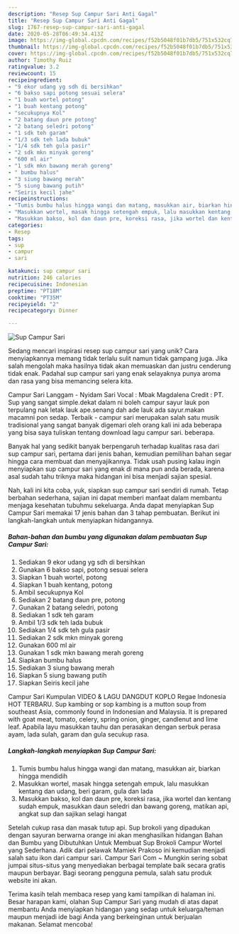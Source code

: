 ```yaml
---
description: "Resep Sup Campur Sari Anti Gagal"
title: "Resep Sup Campur Sari Anti Gagal"
slug: 1767-resep-sup-campur-sari-anti-gagal
date: 2020-05-28T06:49:34.413Z
image: https://img-global.cpcdn.com/recipes/f52b5048f01b7db5/751x532cq70/sup-campur-sari-foto-resep-utama.jpg
thumbnail: https://img-global.cpcdn.com/recipes/f52b5048f01b7db5/751x532cq70/sup-campur-sari-foto-resep-utama.jpg
cover: https://img-global.cpcdn.com/recipes/f52b5048f01b7db5/751x532cq70/sup-campur-sari-foto-resep-utama.jpg
author: Timothy Ruiz
ratingvalue: 3.2
reviewcount: 15
recipeingredient:
- "9 ekor udang yg sdh di bersihkan"
- "6 bakso sapi potong sesuai selera"
- "1 buah wortel potong"
- "1 buah kentang potong"
- "secukupnya Kol"
- "2 batang daun pre potong"
- "2 batang seledri potong"
- "1 sdk teh garam"
- "1/3 sdk teh lada bubuk"
- "1/4 sdk teh gula pasir"
- "2 sdk mkn minyak goreng"
- "600 ml air"
- "1 sdk mkn bawang merah goreng"
- " bumbu halus"
- "3 siung bawang merah"
- "5 siung bawang putih"
- "Seiris kecil jahe"
recipeinstructions:
- "Tumis bumbu halus hingga wangi dan matang, masukkan air, biarkan hingga mendidih"
- "Masukkan wortel, masak hingga setengah empuk, lalu masukkan kentang dan udang, beri garam, gula dan lada"
- "Masukkan bakso, kol dan daun pre, koreksi rasa, jika wortel dan kentang sudah empuk, masukkan daun seledri dan bawang goreng, matikan api, angkat sup dan sajikan selagi hangat"
categories:
- Resep
tags:
- sup
- campur
- sari

katakunci: sup campur sari 
nutrition: 246 calories
recipecuisine: Indonesian
preptime: "PT18M"
cooktime: "PT35M"
recipeyield: "2"
recipecategory: Dinner

---
```



![Sup Campur Sari](https://img-global.cpcdn.com/recipes/f52b5048f01b7db5/751x532cq70/sup-campur-sari-foto-resep-utama.jpg)

Sedang mencari inspirasi resep sup campur sari yang unik? Cara menyiapkannya memang tidak terlalu sulit namun tidak gampang juga. Jika salah mengolah maka hasilnya tidak akan memuaskan dan justru cenderung tidak enak. Padahal sup campur sari yang enak selayaknya punya aroma dan rasa yang bisa memancing selera kita.

Campur Sari Langgam - Nyidam Sari Vocal : Mbak Magdalena Credit : PT. Sup yang sangat simple.dekat dalam ni boleh campur sayur lauk pon terpulang nak letak lauk ape.senang dah ade lauk ada sayur.makan macamni pon sedap. Terbaik - campur sari merupakan salah satu musik tradisional yang sangat banyak digemari oleh orang kali ini ada beberapa yang bisa saya tuliskan tentang download lagu campur sari. beberapa.

Banyak hal yang sedikit banyak berpengaruh terhadap kualitas rasa dari sup campur sari, pertama dari jenis bahan, kemudian pemilihan bahan segar hingga cara membuat dan menyajikannya. Tidak usah pusing kalau ingin menyiapkan sup campur sari yang enak di mana pun anda berada, karena asal sudah tahu triknya maka hidangan ini bisa menjadi sajian spesial.


Nah, kali ini kita coba, yuk, siapkan sup campur sari sendiri di rumah. Tetap berbahan sederhana, sajian ini dapat memberi manfaat dalam membantu menjaga kesehatan tubuhmu sekeluarga. Anda dapat menyiapkan Sup Campur Sari memakai 17 jenis bahan dan 3 tahap pembuatan. Berikut ini langkah-langkah untuk menyiapkan hidangannya.

<!--inarticleads1-->

##### Bahan-bahan dan bumbu yang digunakan dalam pembuatan Sup Campur Sari:

1. Sediakan 9 ekor udang yg sdh di bersihkan
1. Gunakan 6 bakso sapi, potong sesuai selera
1. Siapkan 1 buah wortel, potong
1. Siapkan 1 buah kentang, potong
1. Ambil secukupnya Kol
1. Sediakan 2 batang daun pre, potong
1. Gunakan 2 batang seledri, potong
1. Sediakan 1 sdk teh garam
1. Ambil 1/3 sdk teh lada bubuk
1. Sediakan 1/4 sdk teh gula pasir
1. Sediakan 2 sdk mkn minyak goreng
1. Gunakan 600 ml air
1. Gunakan 1 sdk mkn bawang merah goreng
1. Siapkan  bumbu halus
1. Sediakan 3 siung bawang merah
1. Siapkan 5 siung bawang putih
1. Siapkan Seiris kecil jahe


Campur Sari Kumpulan VIDEO &amp; LAGU DANGDUT KOPLO Regae Indonesia HOT TERBARU. Sup kambing or sop kambing is a mutton soup from southeast Asia, commonly found in Indonesian and Malaysia. It is prepared with goat meat, tomato, celery, spring onion, ginger, candlenut and lime leaf. Apabila layu masukkan tauhu dan perasakan dengan serbuk perasa ayam, lada sulah, garam dan gula secukup rasa. 

<!--inarticleads2-->

##### Langkah-langkah menyiapkan Sup Campur Sari:

1. Tumis bumbu halus hingga wangi dan matang, masukkan air, biarkan hingga mendidih
1. Masukkan wortel, masak hingga setengah empuk, lalu masukkan kentang dan udang, beri garam, gula dan lada
1. Masukkan bakso, kol dan daun pre, koreksi rasa, jika wortel dan kentang sudah empuk, masukkan daun seledri dan bawang goreng, matikan api, angkat sup dan sajikan selagi hangat


Setelah cukup rasa dan masak tutup api. Sup brokoli yang dipadukan dengan sayuran berwarna orange ini akan menghasilkan hidangan Bahan dan Bumbu yang Dibutuhkan Untuk Membuat Sup Brokoli Campur Wortel yang Sederhana. Adik dari pelawak Mamiek Prakoso ini kemudian menjadi salah satu ikon dari campur sari. Campur Sari Com ~ Mungkin sering sobat jumpai situs-situs yang menyediakan berbagai template baik secara gratis maupun berbayar. Bagi seorang pengguna pemula, salah satu produk website ini akan. 

Terima kasih telah membaca resep yang kami tampilkan di halaman ini. Besar harapan kami, olahan Sup Campur Sari yang mudah di atas dapat membantu Anda menyiapkan hidangan yang sedap untuk keluarga/teman maupun menjadi ide bagi Anda yang berkeinginan untuk berjualan makanan. Selamat mencoba!
